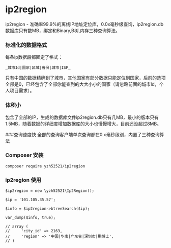 # ip2region
ip2region - 准确率99.9%的离线IP地址定位库，0.0x毫秒级查询，ip2region.db数据库只有数MB，绑定和Binary,B树,内存三种查询算法。
### 标准化的数据格式
每条ip数据段都固定了格式：
```
_城市Id|国家|区域|省份|城市|ISP_
```

只有中国的数据精确到了城市，其他国家有部分数据只能定位到国家，后前的选项全部是0，已经包含了全部你能查到的大大小小的国家（请忽略前面的城市Id，个人项目需求）。
### 体积小

包含了全部的IP，生成的数据库文件ip2region.db只有几MB，最小的版本只有1.5MB，随着数据的详细度增加数据库的大小也慢慢增大，目前还没超过8MB。

###查询速度快
全部的查询客户端单次查询都在0.x毫秒级别，内置了三种查询算法

### Composer 安装
```
composer require yzh52521/ip2region
```
### ip2region 使用
```
$ip2region = new \yzh52521\Ip2Region();

$ip = '101.105.35.57';

$info = $ip2region->btreeSearch($ip);

var_dump($info, true);

// array (
//     'city_id' => 2163,
//     'region' => '中国|华南|广东省|深圳市|鹏博士',
// )
```
